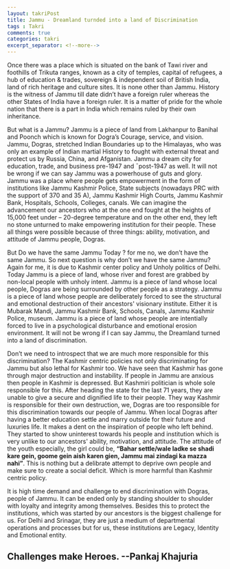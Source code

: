 ```yaml
---
layout: takriPost
title: Jammu - Dreamland turnded into a land of Discrimination
tags : Takri
comments: true
categories: takri
excerpt_separator: <!--more-->
---
```


Once there was a place which is situated on the bank of Tawi river and foothills of Trikuta ranges, known as a city of temples, capital of refugees, a hub of education & trades, sovereign & independent soil of British India, land of rich heritage and culture sites. It is none other than Jammu. History is the witness of Jammu till date didn’t have a foreign ruler whereas the other States of India have a foreign ruler. It is a matter of pride for the whole nation that there is a part in India which remains ruled by their own inheritance.
<!--more-->


But what is a Jammu? Jammu is a piece of land from Lakhanpur to Banihal and Poonch which is known for Dogra’s Courage, service, and vision. Jammu, Dogras, stretched Indian Boundaries up to the Himalayas, who was only an example of Indian martial History to fought with external threat and protect us by Russia, China, and Afganistan. Jammu a dream city for education, trade, and business pre-1947 and ¯post-1947 as well. It will not be wrong if we can say Jammu was a powerhouse of guts and glory. Jammu was a place where people gets empowerment in the form of institutions like Jammu Kashmir Police, State subjects (nowadays PRC with the support of 370 and 35 A), Jammu Kashmir High Courts, Jammu Kashmir Bank, Hospitals, Schools, Colleges, canals. We can imagine the advancement our ancestors who at the one end fought at the heights of 15,000 feet under – 20-degree temperature and on the other end, they left no stone unturned to make empowering institution for their people. These all things were possible because of three things: ability, motivation, and attitude of Jammu people, Dogras. 


But Do we have the same Jammu Today ? for me no, we don’t have the same Jammu. So next question is why don’t we have the same Jammu? Again for me, it is due to Kashmir center policy and Unholy politics of Delhi. Today Jammu is a piece of land, whose river and forest are grabbed by non-local people with unholy intent. Jammu is a piece of land whose local people, Dogras are being surrounded by other people as a strategy. Jammu is a piece of land whose people are deliberately forced to see the structural and emotional destruction of their ancestors' visionary institute. Either it is Mubarak Mandi, Jammu Kashmir Bank, Schools, Canals, Jammu Kashmir Police, museum. Jammu is a piece of land whose people are intentially forced to live in a psychological disturbance and emotional erosion environment. It will not be wrong if I can say Jammu, the Dreamland turned into a land of discrimination.


Don’t we need to introspect that we are much more responsible for this discrimination? The Kashmir centric policies not only discriminating for Jammu but also lethal for Kashmir too. We have seen that Kashmir has gone through major destruction and instability. If people in Jammu are anxious then people in Kashmir is depressed. But Kashmiri politician is whole sole responsible for this. After heading the state for the last 71 years, they are unable to give a secure and dignified life to their people. They way Kashmir is responsible for their own destruction, we, Dogras are too responsible for this discrimination towards our people of Jammu. When local Dogras after having a better education settle and marry outside for their future and luxuries life. It makes a dent on the inspiration of people who left behind. They started to show uninterest towards his people and institution which is very unlike to our ancestors' ability, motivation, and attitude. The attitude of the youth especially, the girl could be, **“Bahar  settle/wale ladke se shadi kare gein, goome gein aish karen gien, Jammu mai zindagi ka mazza nahi”**. This is nothing but a delibrate attempt to deprive own people and make sure to create a social deficit. Which is more harmful than Kashmir centric policy. 


It is high time demand and challenge to end discrimination with Dogras, people of Jammu. It can be ended only by standing shoulder to shoulder with loyalty and integrity among themselves. Besides this to protect the institutions, which was started by our ancestors is the biggest challenge for us. For Delhi and Srinagar, they are just a medium of departmental operations and processes but for us, these institutions are Legacy, Identity and Emotional entity. 


## Challenges make Heroes. --Pankaj Khajuria
